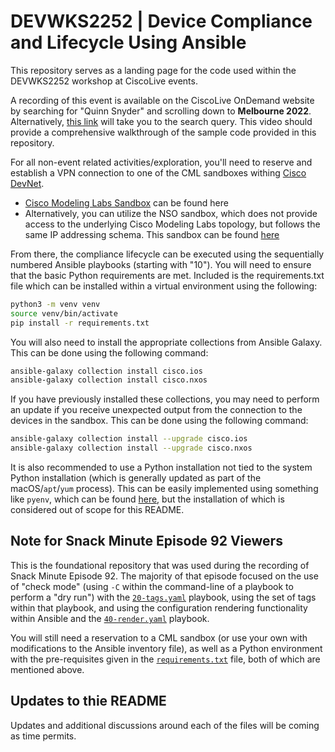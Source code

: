# DEVWKS2252 | Device Compliance and Lifecycle Using Ansible

This repository serves as a landing page for the code used within the DEVWKS2252 workshop at CiscoLive events.

A recording of this event is available on the CiscoLive OnDemand website by searching for "Quinn Snyder" and scrolling down to **Melbourne 2022**.  Alternatively, [this link](https://www.ciscolive.com/on-demand/on-demand-library.html?search=quinn%20snyder#/session/1670019658356001nEmE) will take you to the search query.
This video should provide a comprehensive walkthrough of the sample code provided in this repository.

For all non-event related activities/exploration, you'll need to reserve and establish a VPN connection to one of the CML sandboxes withing [Cisco DevNet](https://developer.cisco.com).  

- [Cisco Modeling Labs Sandbox](https://devnetsandbox.cisco.com/DevNet/catalog/cml-sandbox_cml) can be found here
- Alternatively, you can utilize the NSO sandbox, which does not provide access to the underlying Cisco Modeling Labs topology, but follows the same IP addressing schema.  This sandbox can be found [here](https://devnetsandbox.cisco.com/DevNet/catalog/nso-sandbox_nso)

From there, the compliance lifecycle can be executed using the sequentially numbered Ansible playbooks (starting with "10").  You will need to ensure that the basic Python requirements are met.  Included is the requirements.txt file which can be installed within a virtual environment using the following:

```bash
python3 -m venv venv
source venv/bin/activate
pip install -r requirements.txt
```

You will also need to install the appropriate collections from Ansible Galaxy.  This can be done using the following command:

```bash
ansible-galaxy collection install cisco.ios
ansible-galaxy collection install cisco.nxos
```

If you have previously installed these collections, you may need to perform an update if you receive unexpected output from the connection to the devices in the sandbox.  This can be done using the following command:

```bash
ansible-galaxy collection install --upgrade cisco.ios
ansible-galaxy collection install --upgrade cisco.nxos
```

It is also recommended to use a Python installation not tied to the system Python installation (which is generally updated as part of the macOS/`apt`/`yum` process).  This can be easily implemented using something like `pyenv`, which can be found [here](https://github.com/pyenv/pyenv), but the installation of which is considered out of scope for this README.

## Note for Snack Minute Episode 92 Viewers

This is the foundational repository that was used during the recording of Snack Minute Episode 92.  The majority of that episode focused on the use of "check mode" (using `-C` within the command-line of a playbook to perform a "dry run") with the [`20-tags.yaml`](./20-tags.yaml) playbook, using the set of tags within that playbook, and using the configuration rendering functionality within Ansible and the [`40-render.yaml`](./40-render.yaml) playbook.

You will still need a reservation to a CML sandbox (or use your own with modifications to the Ansible inventory file), as well as a Python environment with the pre-requisites given in the [`requirements.txt`](./requirements.txt) file, both of which are mentioned above.

## Updates to thie README

Updates and additional discussions around each of the files will be coming as time permits.
